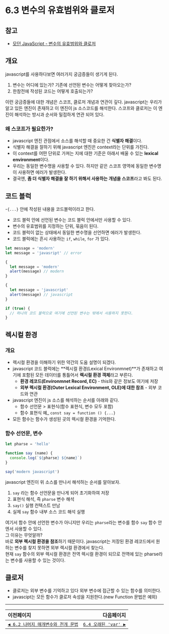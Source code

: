 # 6.3 변수의 유효범위와 클로저   
## 참고   
- [모던 JavaScript - 변수의 유효범위와 클로저](https://ko.javascript.info/closure)

## 개요
javascript를 사용하다보면 여러가지 궁금증들이 생기게 된다.

1. 변수는 어디에 있는가? 기존에 선언된 변수는 어떻게 찾아오는가?
2. 한참전에 작성된 코드는 어떻게 호출되는가?

이런 궁금증들에 대한 개념은 스코프, 클로저 개념과 연관이 깊다.
javascript는 우리가 알고 있든 엔진이 존재하고 이 엔진이 js 소스코드를 해석한다.
스코프와 클로저는 이 엔진이 해석하는 방시과 순서와 밀접하게 연관 되어 있다.

### 왜 스코프가 필요한가?
- javascript 엔진 관점에서 소스를 해석할 때 중요한 건 **식별자 해결**이다.
- 식별자 해결을 잘하기 위해 javascript 엔진은 context라는 단위를 가진다.
- 이 context를 어떤 단위로 가져는 지에 대한 기준은 아래서 배울 수 있는 **lexical environment**이다.
- 우리는 동일한 변수명을 사용할 수 있다. 하지만 같은 스코프 영역에 동일한 변수명이 사용하면 에러가 발생한다.
- 결국엔, **좀 더 식별자 해결을 잘 하기 위해서 사용하는 개념을 스코프**라고 봐도 된다.

## 코드 블럭
-`{...}` 안에 작성된 내용을 코드블럭이라고 한다.
- 코드 블럭 안에 선언된 변수는 코드 블럭 안에서만 사용할 수 있다.
- 변수의 유효범위를 지정하는 단위, 묶음이 된다.
- 코드 블럭이 없는 상태에서 동일한 변수명을 선언하면 에러가 발생한다.
- 코드 블럭에는 흔시 사용하는 `if`, `while`, `for` 가 있다.

```javascript
let message = 'modern'
let message = 'javasript' // error

{
  let message = 'modern'
  alert(message) // modern
}

{
  let message = 'javascript'
  alert(message) // javascript
}

if (true) {
  // 하나의 코드 블럭으로 여기에 선언된 변수는 밖에서 사용하지 못한다.
}
```

## 렉시컬 환경
### 개요
- 렉시컬 환경을 이해하기 위한 약간의 도움 설명이 되겠다.
- javascript 코드 블럭에는 **렉시컬 환경(Lexical Environmnet)**가 존재하고 여기에 포함된 모든 데이터를 통틀어서 **렉시컬 환경 객체**라고 부른다.
  - **환경 레코드(Environmnet Record, EC)** - this와 같은 정보도 여기에 저장
  - **외부 렉시컬 환경(Outer Lexical Environment, OLE)에 대한 참조** - 외부 코드와 연관  
- javascript 엔진이 js 소스를 해석하는 순서를 아래와 같다.
  - 함수 선언문 > 표현식(함수 표현식, 변수 모두 포함)
  - 함수 표현식 예_ `const say = function () {...}`  
- 모든 함수는 함수가 생성된 곳의 렉시컬 환경을 기억한다.  

### 함수 선언문, 변수
```javascript
let pharse = 'hello'

function say (name) {
  console.log(`${pharse} ${name}`)
}

say('modern javascript')
```

javascript 엔진이 위 소스를 만나서 해석하는 순서를 알아보자.   
1. `say` 라는 함수 선언문을 만나게 되어 초기화하여 저장
2. 표현식 해석, 즉 `pharse` 변수 해석
3. `say()` 실행 컨텍스트 만남
4. 실제 `say` 함수 내부 소스 코드 해석 실행

여기서 함수 안에 선언한 변수가 아니지만 우리는 `pharse`라는 변수를 함수 `say` 함수 안엔서 사용할 수 있다.   
그 이유는 무엇알까?   
바로 **외부 렉시컬 환경을 참조**하기 때문이다. javascript는 저장된 환경 레코드에서 원하는 변수를 찾지 못하면 외부 렉시컬 환경에서 찾는다.   
현재 `say` 함수의 외부 렉시컬 환경은 전역 렉시컬 환경이 되므로 전역에 있는 pharse라는 변수를 사용할 수 있는 것이다.
　

## 클로저
- 클로저는 외부 변수를 기억하고 있다 외부 변수에 접근할 수 있는 함수를 의미한다.
- javascipt는 모든 함수가 클로저 속성을 지원한다.(new Function 문법은 예외)
　   
---   
|이전페이지|다음페이지|
|:---|---:|
|[`◀ 6.2 나머지 매개변수와 전개 문법`](./6.2_rest-parameters-spread.md)|[`6.4 오래된 'var' ▶`](./6.4_var.md)|

